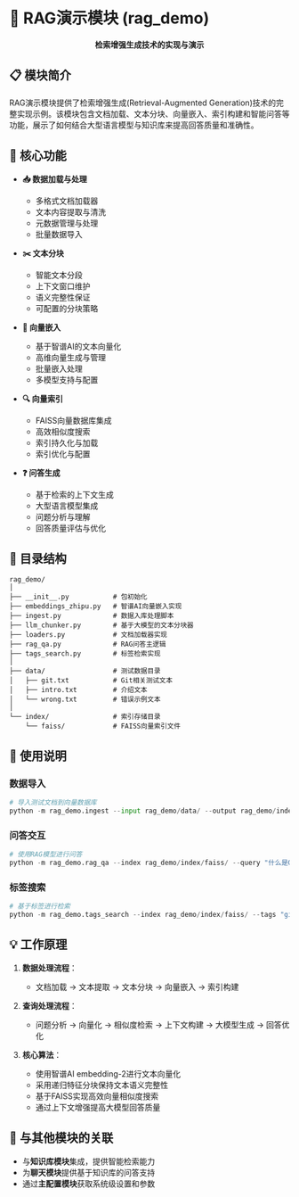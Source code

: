 # 🧠 RAG演示模块 (rag_demo)

<div align="center">
  <p><strong>检索增强生成技术的实现与演示</strong></p>
</div>

## 📋 模块简介

RAG演示模块提供了检索增强生成(Retrieval-Augmented Generation)技术的完整实现示例。该模块包含文档加载、文本分块、向量嵌入、索引构建和智能问答等功能，展示了如何结合大型语言模型与知识库来提高回答质量和准确性。

## 🔑 核心功能

- **📥 数据加载与处理**
  - 多格式文档加载器
  - 文本内容提取与清洗
  - 元数据管理与处理
  - 批量数据导入

- **✂️ 文本分块**
  - 智能文本分段
  - 上下文窗口维护
  - 语义完整性保证
  - 可配置的分块策略

- **🔢 向量嵌入**
  - 基于智谱AI的文本向量化
  - 高维向量生成与管理
  - 批量嵌入处理
  - 多模型支持与配置

- **🔍 向量索引**
  - FAISS向量数据库集成
  - 高效相似度搜索
  - 索引持久化与加载
  - 索引优化与配置

- **❓ 问答生成**
  - 基于检索的上下文生成
  - 大型语言模型集成
  - 问题分析与理解
  - 回答质量评估与优化

## 📁 目录结构

```
rag_demo/
│
├── __init__.py           # 包初始化
├── embeddings_zhipu.py   # 智谱AI向量嵌入实现
├── ingest.py             # 数据入库处理脚本
├── llm_chunker.py        # 基于大模型的文本分块器
├── loaders.py            # 文档加载器实现
├── rag_qa.py             # RAG问答主逻辑
├── tags_search.py        # 标签检索实现
│
├── data/                 # 测试数据目录
│   ├── git.txt           # Git相关测试文本
│   ├── intro.txt         # 介绍文本
│   └── wrong.txt         # 错误示例文本
│
└── index/                # 索引存储目录
    └── faiss/            # FAISS向量索引文件
```

## 🚀 使用说明

### 数据导入
```python
# 导入测试文档到向量数据库
python -m rag_demo.ingest --input rag_demo/data/ --output rag_demo/index/
```

### 问答交互
```python
# 使用RAG模型进行问答
python -m rag_demo.rag_qa --index rag_demo/index/faiss/ --query "什么是Git?"
```

### 标签搜索
```python
# 基于标签进行检索
python -m rag_demo.tags_search --index rag_demo/index/faiss/ --tags "git,版本控制"
```

## 💡 工作原理

1. **数据处理流程**：
   - 文档加载 → 文本提取 → 文本分块 → 向量嵌入 → 索引构建

2. **查询处理流程**：
   - 问题分析 → 向量化 → 相似度检索 → 上下文构建 → 大模型生成 → 回答优化

3. **核心算法**：
   - 使用智谱AI embedding-2进行文本向量化
   - 采用递归特征分块保持文本语义完整性
   - 基于FAISS实现高效向量相似度搜索
   - 通过上下文增强提高大模型回答质量

## 🔗 与其他模块的关联

- 与**知识库模块**集成，提供智能检索能力
- 为**聊天模块**提供基于知识库的问答支持
- 通过**主配置模块**获取系统级设置和参数
